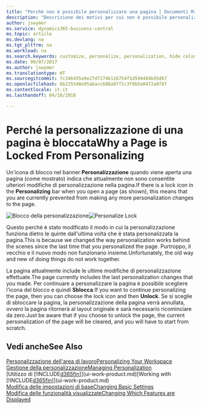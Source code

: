 ```yaml
---
title: "Perché non è possibile personalizzare una pagina | Documenti Microsoft"
description: "Descrizione dei motivi per cui non è possibile personalizzare una pagina e delle azioni che è possibile intraprendere per sbloccare la pagina e personalizzarla."
author: jswymer
ms.service: dynamics365-business-central
ms.topic: article
ms.devlang: na
ms.tgt_pltfrm: na
ms.workload: na
ms.search.keywords: customize, personalize, personalization, hide columns, remove fields, move fields
ms.date: 09/07/2017
ms.author: jswymer
ms.translationtype: HT
ms.sourcegitcommit: 7c346455a9e27d7274b116754f1d594484b95d67
ms.openlocfilehash: 6b225548e95abacc688a97f1c3f8b5e8472a8f8f
ms.contentlocale: it-it
ms.lasthandoff: 04/18/2018

---
```

# <a name="why-a-page-is-locked-from-personalizing"></a><span data-ttu-id="eff97-103">Perché la personalizzazione di una pagina è bloccata</span><span class="sxs-lookup"><span data-stu-id="eff97-103">Why a Page is Locked From Personalizing</span></span>
<span data-ttu-id="eff97-104">Un'icona di blocco nel banner **Personalizzazione** quando viene aperta una pagina (come mostrato) indica che attualmente non sono consentite ulteriori modifiche di personalizzazione nella pagina.</span><span class="sxs-lookup"><span data-stu-id="eff97-104">If there is a lock icon in the **Personalizing** bar when you open a page (as shown), this means that you are currently prevented from making any more personalization changes to the page.</span></span>

<span data-ttu-id="eff97-105">![Blocco della personalizzazione](media/personalization-locked.png "Blocco della personalizzazione")</span><span class="sxs-lookup"><span data-stu-id="eff97-105">![Personalize Lock](media/personalization-locked.png "Personalize lock")</span></span>

<span data-ttu-id="eff97-106">Questo perché è stato modificato il modo in cui la personalizzazione funziona dietro le quinte dall'ultima volta che è stata personalizzata la pagina.</span><span class="sxs-lookup"><span data-stu-id="eff97-106">This is because we changed the way personalization works behind the scenes since the last time that you personalized the page.</span></span> <span data-ttu-id="eff97-107">Purtroppo, il vecchio e il nuovo modo non funzionano insieme.</span><span class="sxs-lookup"><span data-stu-id="eff97-107">Unfortunately, the old way and new of doing things do not work together.</span></span>

<span data-ttu-id="eff97-108">La pagina attualmente include le ultime modifiche di personalizzazione effettuate.</span><span class="sxs-lookup"><span data-stu-id="eff97-108">The page currently includes the last personalization changes that you made.</span></span> <span data-ttu-id="eff97-109">Per continuare a personalizzare la pagina è possibile scegliere l'icona del blocco e quindi **Sblocca**.</span><span class="sxs-lookup"><span data-stu-id="eff97-109">If you want to continue personalizing the page, then you can choose the lock icon and then **Unlock**.</span></span> <span data-ttu-id="eff97-110">Se si sceglie di sbloccare la pagina, la personalizzazione della pagina verrà annullata, ovvero la pagina ritornerà al layout originale e sarà necessario ricominciare da zero.</span><span class="sxs-lookup"><span data-stu-id="eff97-110">Just be aware that if you choose to unlock the page, the current personalization of the page will be cleared, and you will have to start from scratch.</span></span>


## <a name="see-also"></a><span data-ttu-id="eff97-111">Vedi anche</span><span class="sxs-lookup"><span data-stu-id="eff97-111">See Also</span></span>
[<span data-ttu-id="eff97-112">Personalizzazione dell'area di lavoro</span><span class="sxs-lookup"><span data-stu-id="eff97-112">Personalizing Your Workspace</span></span>](ui-personalization-manage.md)  
[<span data-ttu-id="eff97-113">Gestione della personalizzazione</span><span class="sxs-lookup"><span data-stu-id="eff97-113">Managing Personalization</span></span>](ui-personalization-manage.md)  
<span data-ttu-id="eff97-114">[Utilizzo di [!INCLUDE[d365fin](includes/d365fin_md.md)]](ui-work-product.md)</span><span class="sxs-lookup"><span data-stu-id="eff97-114">[Working with [!INCLUDE[d365fin](includes/d365fin_md.md)]](ui-work-product.md)</span></span>  
[<span data-ttu-id="eff97-115">Modifica delle impostazioni di base</span><span class="sxs-lookup"><span data-stu-id="eff97-115">Changing Basic Settings</span></span>](ui-change-basic-settings.md)  
[<span data-ttu-id="eff97-116">Modifica delle funzionalità visualizzate</span><span class="sxs-lookup"><span data-stu-id="eff97-116">Changing Which Features are Displayed</span></span>](ui-experiences.md)  

